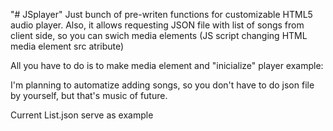"# JSplayer" 
Just bunch of pre-writen functions for customizable HTML5 audio player. Also, it allows requesting JSON file with list of songs from client side, so you can swich media elements (JS script changing HTML media element src atribute)

All you have to do is to make media element and "inicialize" player 
 example:
 <html>
  <body>
  <audio id="track" src="" type="audio/mpeg"></audio>
    <script>
      var player = document.getElementById('track');			
		</script>
    </body?
    </html>

I'm planning to automatize adding songs, so you don't have to do json file by yourself, but that's music of future.

Current List.json serve as example
